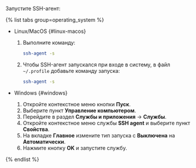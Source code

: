 Запустите SSH-агент:

{% list tabs group=operating_system %}

- Linux/MacOS {#linux-macos}

   1. Выполните команду:

      ```bash
      ssh-agent -s
      ```

   1. Чтобы SSH-агент запускался при входе в систему, в файл `~/.profile` добавьте команду запуска:

      ```bash
      ssh-agent -s
      ```

- Windows {#windows}

   1. Откройте контекстное меню кнопки **Пуск**.
   1. Выберите пункт **Управление компьютером**.
   1. Перейдите в раздел **Службы и приложения** → **Службы**.
   1. Откройте контекстное меню службы **SSH agent** и выберите пункт **Свойства**.
   1. На вкладке **Главное** измените тип запуска с **Выключена** на **Автоматически**.
   1. Нажмите кнопку **OK** и запустите службу.

{% endlist %}
